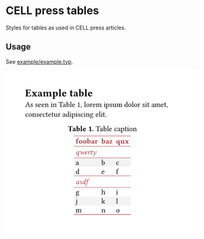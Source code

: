 # CELL press tables

Styles for tables as used in CELL press articles.

## Usage

See [example/example.typ](example/example.typ).

![Example table](example/example.png)
